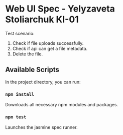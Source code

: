 # Web UI Spec - Yelyzaveta Stoliarchuk KI-01

Test scenario:

1. Check if file uploads successfully.
2. Check if api can get a file metadata.
3. Delete the file.

## Available Scripts

In the project directory, you can run:

### `npm install`

Downloads all necessary npm modules and packages.

### `npm test`

Launches the jasmine spec runner.
